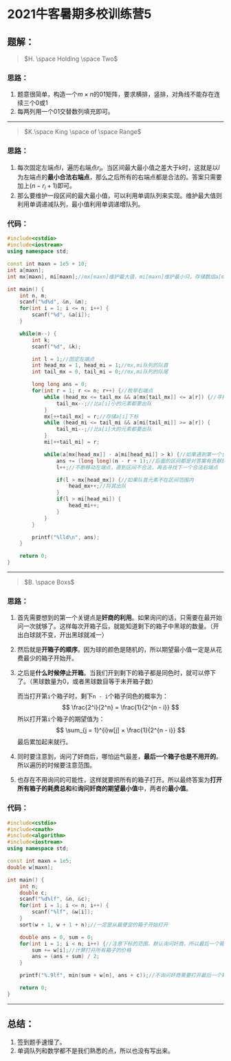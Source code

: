 # 2021牛客暑期多校训练营5

## 题解：

> $H. \space Holding \space Two$

### 思路：

1. 题意很简单，构造一个$m \times n$的$01$​矩阵，要求横排，竖排，对角线不能存在连续三个0或1
2. 每两列用一个01交替数列填充即可。

---

> $K.\space King \space of \space Range$

### 思路：

1. 每次固定左端点$l$，遍历右端点$r_i$​​。当区间最大最小值之差大于$k$时，这就是以$l$为左端点的**最小合法右端点**，那么之后所有的右端点都是合法的。答案只需要加上$(n - r_i + 1)$​​即可。
2. 那么要维护一段区间的最大最小值，可以利用单调队列来实现。维护最大值则利用单调递减队列，最小值利用单调递增队列。

### 代码：

```c++
#include<cstdio>
#include<iostream>
using namespace std;

const int maxn = 1e5 + 10;
int a[maxn];
int mx[maxn], mi[maxn];//mx[maxn]维护最大值，mi[maxn]维护最小只。存储数组a[maxn]区间最值的下标

int main() {
    int n, m;
    scanf("%d%d", &n, &m);
    for(int i = 1; i <= n; i++) {
        scanf("%d", &a[i]);
    }

    while(m--) {
        int k;
        scanf("%d", &k);

        int l = 1;//固定左端点
        int head_mx = 1, head_mi = 1;//mx,mi队列的队首
        int tail_mx = 0, tail_mi = 0;//mx,mi队列的队尾

        long long ans = 0;
        for(int r = 1; r <= n; r++) {//枚举右端点
            while (head_mx <= tail_mx && a[mx[tail_mx]] <= a[r]) {//寻找a[i]应该在的位置
                tail_mx--;//比a[i]小的元素都要出队
            }
            mx[++tail_mx] = r;//存储a[i]下标
            while (head_mi <= tail_mi && a[mi[tail_mi]] >= a[r]) {
                tail_mi--;//比a[i]大的元素都要出队
            }
            mi[++tail_mi] = r;

            while(a[mx[head_mx]] - a[mi[head_mi]] > k) {//如果遇到第一个合法区间
                ans += (long long)(n - r + 1);//后面的区间都是对答案有贡献的，直接累加
                l++;//不断移动左端点，直到区间不合法，再去寻找下一个合法右端点

                if(l > mx[head_mx]) {//如果队首元素不在区间范围内
                    head_mx++;//将其出队
                }
                if(l > mi[head_mi]) {
                    head_mi++;
                }
            } 
        }

        printf("%lld\n", ans);
    }

    return 0;
}
```

---

> $B. \space Boxs$

### 思路：

1. 首先需要想到的第一个关键点是**奸商的利用**。如果询问的话，只需要在最开始问一次就够了。这样每次开箱子后，就能知道剩下的箱子中黑球的数量。（开出白球就不变，开出黑球就减一）

2. 然后就是**开箱子的顺序**。因为球的颜色是随机的，所以期望最小值一定是从花费最少的箱子开始开。

3. 之后是**什么时候停止开箱**。当我们开到剩下的箱子都是同色时，就可以停下了。（黑球数量为0，或者黑球数目等于未开箱子数）

   而当打开第`i`个箱子时，剩下`n - i`个箱子同色的概率为：
   $$
   \frac{2^i}{2^n} = \frac{1}{2^{n - i}}
   $$
   所以打开第`i`个箱子的期望值为：
   $$
   \sum_{j = 1}^{i}w[j] × \frac{1}{2^{n - i}}
   $$
   最后累加起来就行。

4. 同时要注意到，询问了奸商后，哪怕运气最差，**最后一个箱子也是不用开的**。所以遍历的时候要注意范围。

5. 也存在不用询问的可能性，这样就要把所有的箱子打开。所以最终答案为**打开所有箱子的耗费总和**和**询问奸商的期望最小值**中，两者的**最小值**。



### 代码：

```c++
#include<cstdio>
#include<cmath>
#include<algorithm>
#include<iostream>
using namespace std;

const int maxn = 1e5;
double w[maxn];

int main() {
    int n;
    double c;
    scanf("%d%lf", &n, &c);
    for(int i = 1; i <= n; i++) {
        scanf("%lf", &w[i]);
    }
    sort(w + 1, w + 1 + n);//一定是从最便宜的箱子开始打开

    double ans = 0, sum = 0;
    for(int i = 1; i < n; i++) {//注意下标的范围，默认询问奸商，所以最后一个箱子一定不开
        sum += w[i];//计算打开所有箱子的价格
        ans = (ans + sum) / 2;
    }

    printf("%.9lf", min(sum + w[n], ans + c));//不询问奸商需要打开最后一个箱子，询问的话要加上询问费

    return 0;
}
```

---

## 总结：

1. 签到题手速慢了。
2. 单调队列和数学都不是我们熟悉的点，所以也没有写出来。